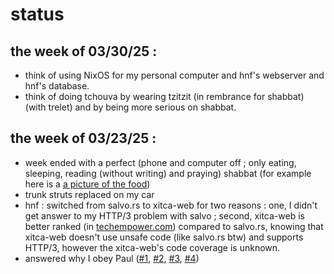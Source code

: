 # status

## the week of 03/30/25 :
- think of using NixOS for my personal computer and hnf's webserver and hnf's database.
- think of doing tchouva by wearing tzitzit (in rembrance for shabbat) (with trelet) and by being more serious on shabbat.

## the week of 03/23/25 :
- week ended with a perfect (phone and computer off ; only eating, sleeping, reading (without writing) and praying) shabbat (for example here is a [a picture of the food](metada/3-23-25-week_perfect_shabbat.jpg))
- trunk struts replaced on my car
- hnf : switched from salvo.rs to xitca-web for two reasons : one, I didn't get answer to my HTTP/3 problem with salvo ; second, xitca-web is better ranked (in [techempower.com](https://www.techempower.com/benchmarks/#hw=ph&test=composite&section=data-r23)) compared to salvo.rs, knowing that xitca-web doesn't use unsafe code (like salvo.rs btw) and supports HTTP/3, however the xitca-web's code coverage is unknown.
- answered why I obey Paul ([#1](metada/3-23-25-week_J.P_message_1.PNG), [#2](metada/3-23-25-week_J.P_message_2.PNG), [#3](metada/3-23-25-week_J.P_message_3.PNG), [#4](metada/3-23-25-week_J.P_message_4.PNG))
